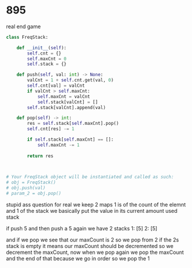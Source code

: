 # 895 

real end game

```py
class FreqStack:

    def __init__(self):
        self.cnt = {}
        self.maxCnt = 0
        self.stack = {}

    def push(self, val: int) -> None:
        valCnt = 1 + self.cnt.get(val, 0)
        self.cnt[val] = valCnt
        if valCnt > self.maxCnt:
            self.maxCnt = valCnt
            self.stack[valCnt] = []
        self.stack[valCnt].append(val)

    def pop(self) -> int:
        res = self.stack[self.maxCnt].pop()
        self.cnt[res] -= 1

        if self.stack[self.maxCnt] == []:
            self.maxCnt -= 1
        
        return res
        


# Your FreqStack object will be instantiated and called as such:
# obj = FreqStack()
# obj.push(val)
# param_2 = obj.pop()
```

stupid ass question for real
we keep 2 maps
1 is of the count of the elemnt and 1 of the stack
we basically put the value in its current amount used stack

if push 5 and then push a 5 again 
we have 2 stacks
1: [5]
2: [5]

and if we pop we see that our maxCount is 2 so we pop from 2 
if the 2s stack is empty it means our maxCount should be decremented so we decrement the maxCount, now when we pop again
we pop the maxCount and the end of that because we go in order so we pop the 1
